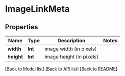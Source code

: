 # ImageLinkMeta

## Properties
Name | Type | Description | Notes
------------ | ------------- | ------------- | -------------
**width** | **Int** | image width (in pixels) | 
**height** | **Int** | image height (in pixels) | 

[[Back to Model list]](../README.md#documentation-for-models) [[Back to API list]](../README.md#documentation-for-api-endpoints) [[Back to README]](../README.md)


